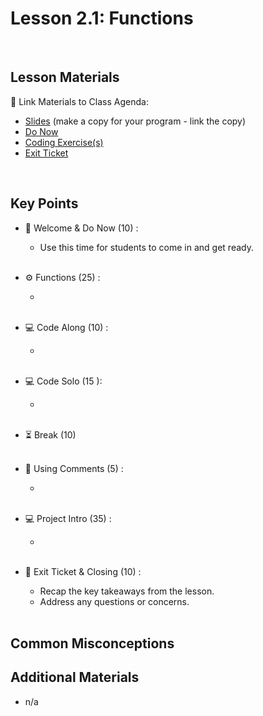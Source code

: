 # Lesson 2.1: Functions

<br>

## Lesson Materials

📖 Link Materials to Class Agenda:
- [Slides](https://docs.google.com/presentation/d/1rP2KTzprfl255bN3laK7UvmJZol8HVtBYMaGleWSZJE/edit?usp=sharing) (make a copy for your program - link the copy)
- [Do Now]()
- [Coding Exercise(s)]()
- [Exit Ticket]()

<br>

## Key Points

- 👋 Welcome & Do Now (10) :
  - Use this time for students to come in and get ready.<br><br>
  
- ⚙️ Functions (25) :
  - <br><br>

- 💻 Code Along (10) :
  - <br><br>

- 💻 Code Solo (15 ):
  - <br><br>

- ⏳ Break (10)<br><br>

- 💬 Using Comments (5) :
  - <br><br>

- 💻 Project Intro (35) :
  - <br><br>

- 👋 Exit Ticket & Closing (10) :
  - Recap the key takeaways from the lesson.
  - Address any questions or concerns.<br><br>
  

## Common Misconceptions


## Additional Materials
- n/a
